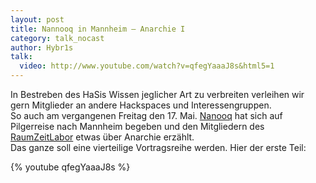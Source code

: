 ```yaml
---
layout: post
title: Nannooq in Mannheim – Anarchie I
category: talk_nocast
author: Hybr1s
talk:
  video: http://www.youtube.com/watch?v=qfegYaaaJ8s&html5=1
---
```

In Bestreben des HaSis Wissen jeglicher Art zu verbreiten verleihen wir gern Mitglieder an andere Hackspaces und Interessengruppen.  
So auch am vergangenen Freitag den 17. Mai. [Nanooq](http://hasi.it/wiki/Benutzer:Nanooq) hat sich auf Pilgerreise nach Mannheim begeben und den Mitgliedern des [RaumZeitLabor](https://raumzeitlabor.de//) etwas über Anarchie erzählt.  
Das ganze soll eine vierteilige Vortragsreihe werden. Hier der erste Teil:

<!-- break -->

{% youtube qfegYaaaJ8s %}
